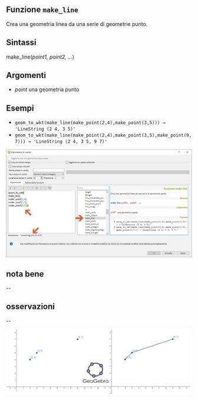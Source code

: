 ## Funzione `make_line`

Crea una geometria linea da una serie di geometrie punto.

## Sintassi

make_line(_point1, point2, …_)

## Argomenti

* _point_ una geometria punto

## Esempi

* `geom_to_wkt(make_line(make_point(2,4),make_point(3,5))) → 'LineString (2 4, 3 5)'`
* `geom_to_wkt(make_line(make_point(2,4),make_point(3,5),make_point(9,7))) → 'LineString (2 4, 3 5, 9 7)'`

<img src="/img/geometria/make_line/make_line1.png">

## nota bene

--

## osservazioni

--

<img src="/img/geometria/make_line/make_line2.png">